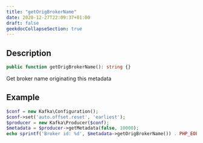 ```yaml
---
title: "getOrigBrokerName"
date: 2020-12-27T22:09:37+01:00
draft: false
geekdocCollapseSection: true
---
```

## Description
```php
public function getOrigBrokerName(): string {}
```
Get broker name originating this metadata
## Example
```php
$conf = new Kafka\Configuration();
$conf->set('auto.offset.reset', 'earliest');
$producer = new Kafka\Producer($conf);
$metadata = $producer->getMetadata(false, 10000);
echo sprintf('Broker id: %d', $metadata->getOrigBrokerName()) . PHP_EOL;
```